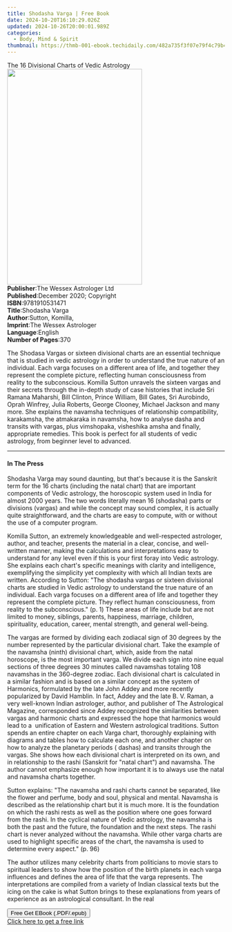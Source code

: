 ```yaml
---
title: Shodasha Varga | Free Book
date: 2024-10-20T16:10:29.026Z
updated: 2024-10-26T20:00:01.989Z
categories:
  - Body, Mind & Spirit
thumbnail: https://thmb-001-ebook.techidaily.com/482a735f3f07e79f4c79b4d32018952f4ee543e3252055b7143f64cc5c8d871d.jpg
---
```

<main id="book-container">
  <div class="flex flex-col">
    <div class="book-brief flex-1 py-6 px-4 sm:p-6 md:py-10 md:px-8">
      <!-- brief-->
      <div class="book-brief-main">
        The 16 Divisional Charts of Vedic Astrology
      </div>
    </div>
    <div
      class="book-meta-info flex-1 grid gap-4 col-start-1 col-end-3 row-start-1 sm:mb-6 sm:grid-cols-4 lg:gap-6 lg:col-start-2 lg:row-end-6 lg:row-span-6 lg:mb-0"
    >
      <div
        class="book-meta-info-left place-content-center mt-4 p-4 text-sm leading-6 col-start-2 col-span-2 dark:text-slate-400"
      >
        <img
          class="w-full h-500 object-cover rounded-lg sm:h-255 sm:col-span-2 lg:col-span-full"
          src="https://img-001-ebook.techidaily.com/31e7e56d45a777fee3be9721a3c696f2237a6b70200c4a6fd6b42feb811568a1.jpg"
          alt=""
          width="312"
          height="500"
        />
      </div>
      <div
        class="book-meta-info-right mt-2 col-start-1 row-start-2 col-span-3 self-center"
      >
        <!-- meta data  -->
        <div class="flex flex-col px-4 md:px-8">
          <div class="flex-1">
            <strong>Publisher</strong>:<span class="px-2"
              >The Wessex Astrologer Ltd</span
            >
          </div>
          <div class="flex-1">
            <strong>Published</strong>:<span class="px-2"
              >December 2020; Copyright</span
            >
          </div>
          <div class="flex-1">
            <strong>ISBN</strong>:<span class="px-2">9781910531471</span>
          </div>
          <div class="flex-1">
            <strong>Title</strong>:<span class="px-2">Shodasha Varga</span>
          </div>
          <div class="flex-1">
            <strong>Author</strong>:<span class="px-2">Sutton, Komilla,</span>
          </div>
          <div class="flex-1">
            <strong>Imprint</strong>:<span class="px-2"
              >The Wessex Astrologer</span
            >
          </div>
          <div class="flex-1">
            <strong>Language</strong>:<span class="px-2">English</span>
          </div>
          <div class="flex-1">
            <strong>Number of Pages</strong>:<span class="px-2">370</span>
          </div>
        </div>
      </div>
    </div>
    <div class="book-description flex-1 py-6 px-4 sm:p-6 md:py-10 md:px-8">
      <div class="book-description-main">
        <div accordion-content="" id="description">
          <p>
            The Shodasa Vargas or sixteen divisional charts are an essential
            technique that is studied in vedic astrology in order to understand
            the true nature of an individual. Each varga focuses on a different
            area of life, and together they represent the complete picture,
            reflecting human consciousness from reality to the subconscious.
            Komilla Sutton unravels the sixteen vargas and their secrets through
            the in-depth study of case histories that include Sri Ramana
            Maharshi, Bill Clinton, Prince William, Bill Gates, Sri Aurobindo,
            Oprah Winfrey, Julia Roberts, George Clooney, Michael Jackson and
            many more. She explains the navamsha techniques of relationship
            compatibility, karakamsha, the atmakaraka in navamsha, how to
            analyse dasha and transits with vargas, plus vimshopaka, visheshika
            amsha and finally, appropriate remedies. This book is perfect for
            all students of vedic astrology, from beginner level to advanced.
          </p>
        </div>
      </div>
    </div>
    <div class="book-excerpts flex-1 py-6 px-4 sm:p-6 md:py-10 md:px-8">
      <!-- excerpts-->
      <div class="book-excerpts-main">
        <hr />
        <h4 class="placeholder placeholder-heading">
          <span>In The Press</span>
        </h4>
        <p></p>
        <p>
          Shodasha Varga&nbsp;may sound daunting, but that's because it is the
          Sanskrit term for the 16 charts (including the natal chart) that are
          important components of Vedic astrology, the horoscopic system used in
          India for almost 2000 years. The two words literally mean
          16&nbsp;(shodasha)&nbsp;parts or divisions&nbsp;(vargas)&nbsp;and
          while the concept may sound complex, it is actually quite
          straightforward, and the charts are easy to compute, with or without
          the use of a computer program.
        </p>
        <p>
          Komilla Sutton, an extremely knowledgeable and well-respected
          astrologer, author, and teacher, presents the material in a clear,
          concise, and well-written manner, making the calculations and
          interpretations easy to understand for any level even if this is your
          first foray into Vedic astrology. She explains each chart's specific
          meanings with clarity and intelligence, exemplifying the simplicity
          yet complexity with which all Indian texts are written. According to
          Sutton: "The shodasha vargas or sixteen divisional charts are studied
          in Vedic astrology to understand the true nature of an individual.
          Each varga focuses on a different area of life and together they
          represent the complete picture. They reflect human consciousness, from
          reality to the subconscious." (p. 1) These areas of life include but
          are not limited to money, siblings, parents, happiness, marriage,
          children, spirituality, education, career, mental strength, and
          general well-being.
        </p>
        <p>
          The vargas are formed by dividing each zodiacal sign of 30 degrees by
          the number represented by the particular divisional chart. Take the
          example of the navamsha (ninth) divisional chart, which, aside from
          the natal horoscope, is the most important varga. We divide each sign
          into nine equal sections of three degrees 30 minutes called navamshas
          totaling 108 navamshas in the 360-degree zodiac. Each divisional chart
          is calculated in a similar fashion and is based on a similar concept
          as the system of Harmonics, formulated by the late John Addey and more
          recently popularized by David Hamblin. In fact, Addey and the late B.
          V. Raman, a very well-known Indian astrologer, author, and publisher
          of&nbsp;The Astrological Magazine,&nbsp;corresponded since Addey
          recognized the similarities between vargas and harmonic charts and
          expressed the hope that harmonics would lead to
          a&nbsp;&nbsp;unification of Eastern and Western astrological
          traditions. Sutton spends an entire chapter on each Varga chart,
          thoroughly explaining with diagrams and tables how to calculate each
          one, and another chapter on how to analyze the planetary periods (
          dashas) and transits through the vargas. She shows how each divisional
          chart is interpreted on its own, and in relationship to the rashi
          (Sanskrit for "natal chart") and navamsha. The author cannot emphasize
          enough how important it is to always use the natal and navamsha charts
          together.
        </p>
        <p>
          Sutton explains: "The navamsha and rashi charts cannot be separated,
          like the flower and perfume, body and soul, physical and mental.
          Navamsha is described as the relationship chart but it is much more.
          It is the foundation on which the rashi rests as well as the position
          where one goes forward from the rashi. In the cyclical nature of Vedic
          astrology, the navamsha is both the past and the future, the
          foundation and the next steps. The rashi chart is never analyzed
          without the navamsha. While other varga charts are used to highlight
          specific areas of the chart, the navamsha is used to determine every
          aspect." (p. 96)
        </p>
        <p>
          The author utilizes many celebrity charts from politicians to movie
          stars to spiritual leaders to show how the position of the birth
          planets in each varga influences and defines the area of life that the
          varga represents. The interpretations are compiled from a variety of
          Indian classical texts but the icing on the cake is what Sutton brings
          to these explanations from years of experience as an astrological
          consultant. In the real
        </p>
        <p></p>
      </div>
    </div>
    <div
      class="book-about-author flex-1 py-6 px-4 sm:p-6 md:py-10 md:px-8"
    ></div>
    <div class="book-free-get flex-1 py-6 px-4 sm:p-6 md:py-10 md:px-8">
      <button
        id="btn-free-get"
        class="bg-blue-500 hover:bg-blue-700 text-white font-bold py-2 px-4 rounded"
      >
        Free Get EBook (.PDF/.epub)
      </button>
      <div id="countdown-display" class="px-2 text-lg mt-2"></div>
      <a
        id="free-link"
        class="hidden bg-blue-500 hover:bg-blue-700 text-white font-bold py-2 px-4 rounded"
        href="https://www.ebooks.com/en-us/book/210308986/shodasha-varga/sutton-komilla/"
        target="_blank"
        >Click here to get a free link</a
      >
    </div>
    <script>
      let countdownTime = 0;
      let countdownInterval = null;
      document
        .getElementById('btn-free-get')
        .addEventListener('click', startCountdown);
      function startCountdown() {
        countdownTime = new Date().getTime() + 60000 * 3;
        countdownInterval = setInterval(updateCountdown, 1000);
        document.getElementById('btn-free-get').disabled = true;
        document
          .getElementById('btn-free-get')
          .classList.add('bg-gray-500', 'cursor-not-allowed');
      }
      function updateCountdown() {
        let currentTime = new Date().getTime();
        let timeLeft = countdownTime - currentTime;
        let secondsLeft = Math.floor(timeLeft / 1000);
        document.getElementById('countdown-display').innerHTML =
          `Remaining time: ${secondsLeft} seconds.`;
        if (secondsLeft <= 0) {
          clearInterval(countdownInterval);
          document.getElementById('btn-free-get').classList.add('hidden');
          document.getElementById('free-link').classList.remove('hidden');
          document.getElementById('countdown-display').innerHTML = '';
        }
      }
    </script>
  </div>
</main>

<ins class="adsbygoogle"
      style="display:block"
      data-ad-client="ca-pub-7571918770474297"
      data-ad-slot="8358498916"
      data-ad-format="auto"
      data-full-width-responsive="true"></ins>
    